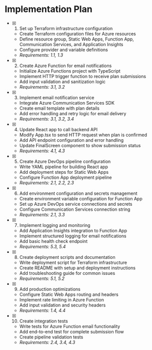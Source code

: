 # Implementation Plan

- [x] 1. Set up Terraform infrastructure configuration
  - Create Terraform configuration files for Azure resources
  - Define resource group, Static Web Apps, Function App, Communication Services, and Application Insights
  - Configure provider and variable definitions
  - _Requirements: 1.1, 1.3_

- [x] 2. Create Azure Function for email notifications
  - Initialize Azure Functions project with TypeScript
  - Implement HTTP trigger function to receive plan submissions
  - Add input validation and sanitization logic
  - _Requirements: 3.1, 3.2_

- [x] 3. Implement email notification service
  - Integrate Azure Communication Services SDK
  - Create email template with plan details
  - Add error handling and retry logic for email delivery
  - _Requirements: 3.1, 3.2, 3.4_

- [x] 4. Update React app to call backend API
  - Modify App.tsx to send HTTP request when plan is confirmed
  - Add API endpoint configuration and error handling
  - Update FinalScreen component to show submission status
  - _Requirements: 4.1, 4.3_

- [x] 5. Create Azure DevOps pipeline configuration
  - Write YAML pipeline for building React app
  - Add deployment steps for Static Web Apps
  - Configure Function App deployment pipeline
  - _Requirements: 2.1, 2.2, 2.3_

- [x] 6. Add environment configuration and secrets management
  - Create environment variable configuration for Function App
  - Set up Azure DevOps service connections and secrets
  - Configure Communication Services connection string
  - _Requirements: 2.1, 3.3_

- [x] 7. Implement logging and monitoring
  - Add Application Insights integration to Function App
  - Implement structured logging for email notifications
  - Add basic health check endpoint
  - _Requirements: 5.3, 5.4_

- [x] 8. Create deployment scripts and documentation
  - Write deployment script for Terraform infrastructure
  - Create README with setup and deployment instructions
  - Add troubleshooting guide for common issues
  - _Requirements: 5.1, 5.2_

- [x] 9. Add production optimizations
  - Configure Static Web Apps routing and headers
  - Implement rate limiting in Azure Function
  - Add input validation and security headers
  - _Requirements: 1.4, 4.4_

- [x] 10. Create integration tests
  - Write tests for Azure Function email functionality
  - Add end-to-end test for complete submission flow
  - Create pipeline validation tests
  - _Requirements: 2.4, 3.4, 4.3_